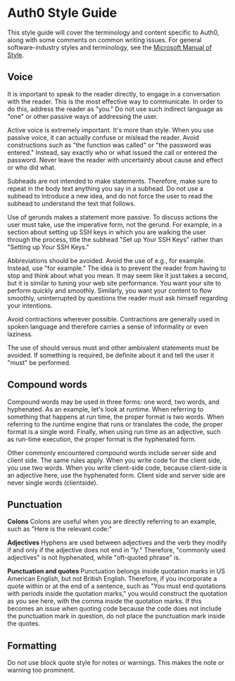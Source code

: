 # Auth0 Style Guide #

This style guide will cover the terminology and content specific to Auth0, along with some comments on common writing issues. For general software-industry styles and terminology, see the [Microsoft Manual of Style](https://eucalyptus.atlassian.net/wiki/download/attachments/76611622/microsoft_manual_of_style_fourth_edition.pdf?version=2&modificationDate=1424379604164&api=v2).

## Voice

It is important to speak to the reader directly, to engage in a conversation with the reader. This is the most effective way to communicate. In order to do this, address the reader as "you." Do not use such indirect language as "one" or other passive ways of addressing the user.

Active voice is extremely important. It's more than style. When you use passive voice, it can actually confuse or mislead the reader. Avoid constructions such as "the function was called" or  "the password was entered." Instead, say exactly who or what issued the call or entered the password. Never leave the reader with uncertainty about cause and effect or who did what.

Subheads are not intended to make statements. Therefore, make sure to repeat in the body text anything you say in a subhead. Do not use a subhead to introduce a new idea, and do not force the user to read the subhead to understand the text that follows.

Use of gerunds makes a statement more passive. To discuss actions the user must take, use the imperative form, not the gerund. For example, in a section about setting up SSH keys in which you are walking the user through the process, title the subhead "Set up Your SSH Keys" rather than "Setting up Your SSH Keys."

Abbreviations should be avoided. Avoid the use of e.g., for example. Instead, use "for example." The idea is to prevent the reader from having to stop and think about what you mean. It may seem like it just takes a second, but it is similar to tuning your web site performance. You want your site to perform quickly and smoothly. Similarly, you want your content to flow smoothly, uninterrupted by questions the reader must ask himself regarding your intentions.

Avoid contractions wherever possible. Contractions are generally used in spoken language and therefore carries a sense of informality or even laziness. 

The use of should versus must and other ambivalent statements must be avoided. If something is required, be definite about it and tell the user it "must" be performed.

## Compound words

Compound words may be used in three forms: one word, two words, and hyphenated. As an example, let's look at runtime.
When referring to something that happens at run time, the proper format is two words. When referring to the runtime engine that runs or translates the code, the proper format is a single word. Finally, when using run time as an adjective, such as run-time execution, the proper format is the hyphenated form.

Other commonly encountered compound words include server side and client side. The same rules apply. When you write code for the client side, you use two words. When you write client-side code, because client-side is an adjective here, use the hyphenated form. Client side and server side are never single words (clientside).

## Punctuation

<b>Colons</b>
Colons are useful when you are directly referring to an example, such as "Here is the relevant code:"

<b>Adjectives</b>
Hyphens are used between adjectives and the verb they modify if and only if the adjective does not end in "ly." Therefore, "commonly used adjectives" is not hyphenated, while "oft-quoted phrase" is.

<b>Punctuation and quotes</b>
Punctuation belongs inside quotation marks in US American English, but not British English. Therefore, if you incorporate a quote within or at the end of a sentence, such as "You must end quotations with periods inside the quotation marks," you would construct the quotation as you see here, with the comma inside the quotation marks. If this becomes an issue when quoting code because the code does not include the punctuation mark in question, do not place the punctuation mark inside the quotes.

## Formatting
Do not use block quote style for notes or warnings. This makes the note or warning too prominent.